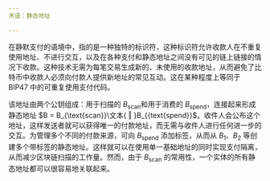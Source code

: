 ```yaml
---
术语：静态地址

---
```

在静默支付的语境中，指的是一种独特的标识符，这种标识符允许收款人在不重复使用地址、不进行交互，以及在各种支付和静态地址之间没有可见的链上链接的情况下收款。这种技术无需为每笔交易生成新的、未使用的收款地址，从而避免了比特币中收款人必须向付款人提供新地址的常见互动。这在某种程度上等同于 BIP47 中的可重复使用支付代码。

该地址由两个公钥组成：用于扫描的 $B_{\text{scan}}$和用于消费的 $B_{\text{spend}}$，连接起来形成静态地址 $B = B_{\text{scan}}\文本{ ‖ }B_{{text{spend}}$。收件人会公布这个地址，这样发送者就可以获得唯一的付款地址，而无需与收件人进行任何进一步的交互。为管理多个不同的付款来源，可向 $B_{\text{spend}}$ 添加标签，从而从 $B_1$、$B_2$ 等创建多个带标签的静态地址。这样就可以在使用单一基础地址的同时实现支付隔离，从而减少区块链扫描的工作量。然而，由于 $B_{\text{scan}}$ 的常用性，一个实体的所有静态地址都可以很容易地关联起来。